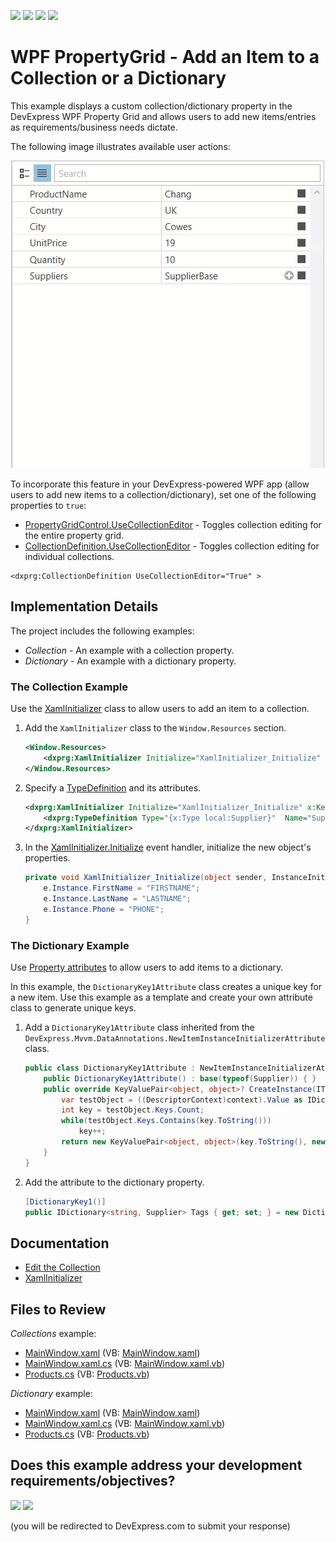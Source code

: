 <!-- default badges list -->
![](https://img.shields.io/endpoint?url=https://codecentral.devexpress.com/api/v1/VersionRange/128655103/23.1.2%2B)
[![](https://img.shields.io/badge/Open_in_DevExpress_Support_Center-FF7200?style=flat-square&logo=DevExpress&logoColor=white)](https://supportcenter.devexpress.com/ticket/details/E4855)
[![](https://img.shields.io/badge/📖_How_to_use_DevExpress_Examples-e9f6fc?style=flat-square)](https://docs.devexpress.com/GeneralInformation/403183)
[![](https://img.shields.io/badge/💬_Leave_Feedback-feecdd?style=flat-square)](#does-this-example-address-your-development-requirementsobjectives)
<!-- default badges end -->

# WPF PropertyGrid - Add an Item to a Collection or a Dictionary

This example displays a custom collection/dictionary property in the DevExpress WPF Property Grid and allows users to add new items/entries as requirements/business needs dictate.

The following image illustrates available user actions:

![Add an item to a collection](images/add-item.gif)

To incorporate this feature in your DevExpress-powered WPF app (allow users to add new items to a collection/dictionary), set one of the following properties to `true`:

* [PropertyGridControl.UseCollectionEditor](https://docs.devexpress.com/WPF/DevExpress.Xpf.PropertyGrid.PropertyGridControl.UseCollectionEditor) - Toggles collection editing for the entire property grid.
* [CollectionDefinition.UseCollectionEditor](https://docs.devexpress.com/WPF/DevExpress.Xpf.PropertyGrid.CollectionDefinition.UseCollectionEditor) - Toggles collection editing for individual collections.
  
```xaml
<dxprg:CollectionDefinition UseCollectionEditor="True" >
```

## Implementation Details

The project includes the following examples:

* _Collection_ - An example with a collection property.
* _Dictionary_ - An example with a dictionary property.

### The Collection Example

Use the [XamlInitializer](https://docs.devexpress.com/WPF/DevExpress.Xpf.PropertyGrid.XamlInitializer) class to allow users to add an item to a collection.

1. Add the `XamlInitializer` class to the `Window.Resources` section.
    ```xml
    <Window.Resources>
        <dxprg:XamlInitializer Initialize="XamlInitializer_Initialize" x:Key="xamlInitializer" />
    </Window.Resources>
    ```
2. Specify a [TypeDefinition](https://docs.devexpress.com/WPF/DevExpress.Xpf.PropertyGrid.TypeDefinition) and its attributes.
    ```xml
    <dxprg:XamlInitializer Initialize="XamlInitializer_Initialize" x:Key="xamlInitializer">
        <dxprg:TypeDefinition Type="{x:Type local:Supplier}"  Name="Supplier" Description="New Supplier"/>
    </dxprg:XamlInitializer>
    ```
3. In the [XamlInitializer.Initialize](https://docs.devexpress.com/WPF/DevExpress.Xpf.PropertyGrid.XamlInitializer.Initialize) event handler, initialize the new object's properties.
    ```csharp
    private void XamlInitializer_Initialize(object sender, InstanceInitializeEventArgs e) {
        e.Instance.FirstName = "FIRSTNAME";
        e.Instance.LastName = "LASTNAME";
        e.Instance.Phone = "PHONE";
    }
    ```

### The Dictionary Example

Use [Property attributes](https://docs.devexpress.com/WPF/15623/controls-and-libraries/property-grid/property-attributes) to allow users to add items to a dictionary.

In this example, the `DictionaryKey1Attribute` class creates a unique key for a new item. Use this example as a template and create your own attribute class to generate unique keys.

1. Add a `DictionaryKey1Attribute` class inherited from the `DevExpress.Mvvm.DataAnnotations.NewItemInstanceInitializerAttribute` class.
    ```csharp
    public class DictionaryKey1Attribute : NewItemInstanceInitializerAttribute {
        public DictionaryKey1Attribute() : base(typeof(Supplier)) { }
        public override KeyValuePair<object, object>? CreateInstance(ITypeDescriptorContext context, IEnumerable dictionary) {
            var testObject = ((DescriptorContext)context).Value as IDictionary<string, Supplier>;
            int key = testObject.Keys.Count;
            while(testObject.Keys.Contains(key.ToString()))
                key++;
            return new KeyValuePair<object, object>(key.ToString(), new Supplier());
        }
    }
    ```
2. Add the attribute to the dictionary property.
    ```csharp
    [DictionaryKey1()]
    public IDictionary<string, Supplier> Tags { get; set; } = new Dictionary<string, Supplier>();
    ```

## Documentation

* [Edit the Collection](https://docs.devexpress.com/WPF/15719/controls-and-libraries/property-grid/property-definitions/collection-definitions#edit-the-collection)
* [XamlInitializer](https://docs.devexpress.com/WPF/DevExpress.Xpf.PropertyGrid.XamlInitializer)

<!-- default file list -->
## Files to Review

_Collections_ example:

* [MainWindow.xaml](./CS/Collections/MainWindow.xaml) (VB: [MainWindow.xaml](./VB/Collections/MainWindow.xaml))
* [MainWindow.xaml.cs](./CS/Collections/MainWindow.xaml.cs) (VB: [MainWindow.xaml.vb](./VB/Collections/MainWindow.xaml.vb))
* [Products.cs](./CS/Collections/Products.cs) (VB: [Products.vb](./VB/Collections/Products.vb))

_Dictionary_ example:

* [MainWindow.xaml](./CS/Dictionary/MainWindow.xaml) (VB: [MainWindow.xaml](./VB/Dictionary/MainWindow.xaml))
* [MainWindow.xaml.cs](./CS/Dictionary/MainWindow.xaml.cs) (VB: [MainWindow.xaml.vb](./VB/Dictionary/MainWindow.xaml.vb))
* [Products.cs](./CS/Dictionary/Products.cs) (VB: [Products.vb](./VB/Dictionary/Products.vb))

<!-- default file list end -->
<!-- feedback -->
## Does this example address your development requirements/objectives?

[<img src="https://www.devexpress.com/support/examples/i/yes-button.svg"/>](https://www.devexpress.com/support/examples/survey.xml?utm_source=github&utm_campaign=wpf-propertygrid-add-an-item-to-a-collection-or-a-dictionary&~~~was_helpful=yes) [<img src="https://www.devexpress.com/support/examples/i/no-button.svg"/>](https://www.devexpress.com/support/examples/survey.xml?utm_source=github&utm_campaign=wpf-propertygrid-add-an-item-to-a-collection-or-a-dictionary&~~~was_helpful=no)

(you will be redirected to DevExpress.com to submit your response)
<!-- feedback end -->

